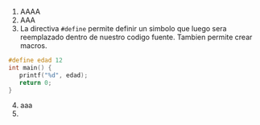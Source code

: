 1. AAAA
2. AAA
3. La directiva `#define` permite definir un simbolo que luego sera reemplazado dentro de nuestro codigo fuente. Tambien permite crear macros.
 
 ```c
 #define edad 12
 int main() {
    printf("%d", edad);
    return 0;
 }
 ```
4. aaa
5. 
